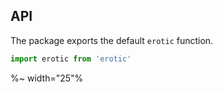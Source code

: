 ## API

The package exports the default `erotic` function.

```js
import erotic from 'erotic'
```

%~ width="25"%